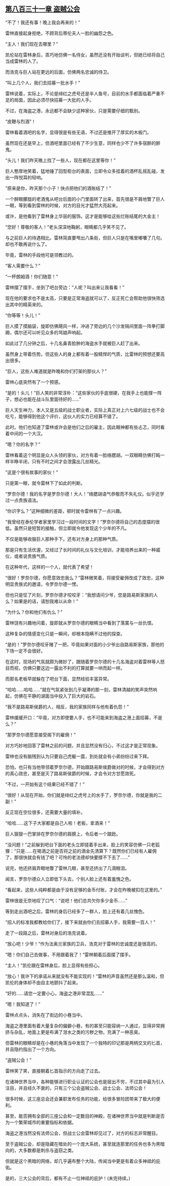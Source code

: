 ## [第八百三十一章 盗贼公会](https://www.xxbiquge.com/11_11222/9016365.html)


  “不了！我还有事！晚上我会再来的！”

  雷林直接起身拒绝，不顾背后蒂伦夫人一脸的幽怨之色。

  “主人！我们现在去哪里？”

  凯伦站在雷林身后，乖巧地仿佛一名侍女，虽然还没有开始谈判，但她已经将自己当成雷林的人了。

  而浩克与巨人站在更远的后面，仿佛两名忠诚的侍卫。

  “叫上几个人，我们去招募一批水手！”

  雷林说着，实际上，不论是绯红之虎号还是半人鱼号，目前的水手都面临着严重不足的局面，因此必须尽快招募一大批的人手。

  不过，在海盗之港，永远都不会缺少这种家伙，只是需要仔细的甄别。

  “皮鞭与烈酒”！

  雷林看着酒吧的名字，显得很是有些无语，不过还是推开了厚实的木板门。

  虽然现在还是早上，但酒吧里面已经有了不少生意，同样也少不了许多宿醉的醉鬼。

  “头儿！我们昨天晚上找了一些人，现在都在这里等你！”

  巨人憨厚地笑着，猛地锤了回型柜台的表面，立即令众多挂着的酒杯乱摇乱碰，发出一阵悦耳的轻响。

  “原来是你，昨天那个小子！快点把他们的酒账结了！”

  一个醉眼朦胧的老酒鬼从吧台后面的小门里面转了出来，首先很是不屑地瞥了巨人一眼，等到看到雷林的时候，对方的目光才猛然大亮起来。

  或许，是他看到了雷林身上华丽的服饰。这才是能够给这些烂账结尾的大金主！

  “您好！尊敬的客人！”老头深深地鞠躬，眼睛都几乎笑不见了。

  与之前巨人的待遇相比。雷林简直要甩出八条街，但巨人只是在嘴里嘟囔了几句。却也不敢再说什么了。

  毕竟，雷林的手段他可是领教过的。

  “客人需要什么？”

  “一杯朗姆酒！你们随意！”

  雷林摆了摆手，坐到了吧台旁边：“人呢？叫出来让我看看！”

  现在他的要求也不是太高，只要是正常海盗就可以了，反正死亡会帮助他很快筛选出其中的精英来的。

  “你等等！头儿！”

  巨人摸了摸脑袋，旋即仿佛飓风一样，冲进了旁边的几个沙发隔间里面一阵拳打脚踢，偶尔还可以听见众多的骂娘声响起。

  如此过了几分钟之后，十几名鼻青脸肿的海盗水手就被巨人赶了出来。

  虽然身上带着伤势。但这些人的身上都有着一股精悍的气质，比雷林的预想还要高出很多。

  “巨人，这些人难道就是昨晚和你们打架的那伙人？”

  雷林心底突然有了一个预感。

  “是的！头儿！”巨人笑的非常淳朴：“这些家伙的手底很硬，在我手上也能撑一阵子，想必也能在战斗队里面待好的……”

  巨人天生神力，本人又是五级的战士职业者，实际上真正对上六七级的战士也不会吃亏，能够得到他这个评价，这伙人的实力已经算不错了。

  此时。他们也知道了雷林或许会是他们之后的雇主，因此眼神都有些忐忑，同时看着中间的一个大汉。

  “嗯？你的名字？”

  雷林看着这个明显是众人头领的家伙，对方有着一脸络腮胡。一双眼睛仿佛打盹一样半睁半闭，只有不时之间才会泄露出几丝精光。

  “这是个很有故事的家伙！”

  只是第一眼，就令雷林下了如此的判断。

  “罗奈尔德！我的名字是罗奈尔德！大人！”络腮胡语气恭敬而不失礼仪。似乎还学过一点贵族语法。

  “你识字么？”这种细微的差距，顿时就令雷林有了一点兴趣。

  “我曾经在泰伦学者家里学习过一段时间的文字！”罗奈尔德将自己的态度摆的很低。虽然只是短暂的接触，但立即就令他发现这个少年的不凡。

  不仅是能够收服巨人那种手下。还有对方身上的那种气质。

  那是只有生活优渥，又经过了长时间的礼仪与文化培训，才能培养出来的一种威仪，或者说贵族气质。

  在这种年代，这样的一个人，就代表了希望！

  “很好！罗奈尔德，你愿意效忠我么？”雷林微笑着，将接受雇佣改成了效忠，这种明显贵族式的邀请，令罗奈尔德一愣。

  但也只是怔了片刻，罗奈尔德才咬咬牙：“我想请问少爷，您是路易斯家族的人么？如果是的话，请恕我难以从命！”

  “为什么？你和他们有仇么？”

  雷林饶有兴趣地问着，旋即就从罗奈尔德的眼睛当中看到了落寞与一丝仇恨。

  这种复杂的情感变化只是一瞬间，却根本隐瞒不过他的探查。

  “是的！”罗奈尔德咬牙赌了一把，毕竟如果对面的小少爷出自路易斯家族，那他的下场一定不会很好。

  在这时，现场的气氛就颇为微妙了，跟随着罗奈尔德的十几名海盗对着雷林等人怒目而视，仿佛只要这边一露出不利的打算就要一哄而起一样。

  而那名老板早就躲在了吧台下面，显然经验丰富异常。

  “哈哈……哈哈……”就在气氛紧张到几乎凝滞的那一刻，雷林清越的笑声突然响起，仿佛在平静的湖面当中投入了巨大的岩石。

  “我不是路易斯侯爵的人，相反，我的家族同样与他有着仇怨！”

  雷林缓缓开口：“毕竟，对方即使要人手，也不可能来到海盗之港上面招募，不是么？”

  “那罗奈尔德愿意接受阁下的雇佣！”

  对方巧妙地回答了雷林之前的问题，并且显然没有归心，不过这才是正常现象。

  雷林也没有脑残到认为只要自己虎躯一震，到处就会有小弟纷纷过来下拜。

  恐怕，也只有当他带领着罗奈尔德，开始跟路易斯侯爵做对的时候，才会得到对方的真心效忠，甚至是灭了路易斯侯爵的时候，才会令对方甘愿效死。

  “不过，一开始有这个结果已经不错了！”

  “很好！从现在开始，你们就是绯红之虎号上的水手了，罗奈尔德，你就是我的二副！”

  反正现在空位很多，还需要大量的填补。

  “哈哈……这下子大家都是自己人啦！老板，拿酒来！”

  巨人狠狠一巴掌排在罗奈尔德的肩膀上，令后者一个踉跄。

  “没问题！”之前躲到吧台下面的老头立即搓着手出来，脸上的笑容仿佛一只老狐狸：“只是……在喝酒之前是否将之前的酒金先清算下？既然你们已经有人雇佣了，那很快就会有钱了吧？可怜的老法德却快要撑不下去了……”

  说完，他还挤眉弄眼地瞥了雷林几眼，甚至还挤出了几滴眼泪。

  闻言，罗奈尔德众人立即低下头去，个别人脸上还有着羞愧之色。

  “看起来，这些人纯粹都是由于没有足够的金币付账，才会在昨晚被扣在这里的。”

  雷林很是无奈地叹了口气：“说吧！他们总共欠你多少金币……”

  等到走出酒吧之后，雷林的身后已经多了一群人，脸上还有着几丝愧色。

  “招人的标准我都教给你们了，接下来就由你们去招募人手，我需要一百人！”

  走了一段路之后，雷林对身后的浩克说着。

  “放心吧！少爷！”作为法奥兰家族的卫兵，浩克对于雷林的忠诚度还是很高的。

  “嗯！你们自己去做事，不用跟着我了！”雷林朝着后面摆了摆手。

  “主人！”凯伦跟在雷林身后，脸上显得有些担心。

  “放心！我许下的承诺从来就没有不能实现的！”雷林的声音虽然还是那么温和，但凯伦的身体却不由自主地颤抖了起来。

  “好的……请您一定要小心，海盗之港非常混乱……”

  “嗯！我知道了！”

  雷林点点头，消失在了街边的小巷当中。

  海盗之港里面有着大量复杂的偏僻小巷，有的甚至只能容纳一人通过，显得非常拥挤与杂乱，地面上更是布满了泔水之类的污秽之物，充满了一种恶臭。

  但雷林的眼睛却是在小巷的角落当中发现了一个独特的印记那是两柄交叉的匕首，并且隐约指出了一个方向。

  “盗贼公会！”

  雷林笑了笑，直接朝着匕首指示的方向走了过去。

  在诸神世界当中，各种能够进行职业认证的公会也是层出不穷，不过其中最为引人注目，并且经久不衰的，只有三个公会盗贼公会、战士公会、法师公会！

  很多时候，这三座总会还会兼职发布任务的功能，给很多冒险团带来了极大的便利。

  甚至，能否拥有全部的三座公会和一定数目的神殿，在诸神世界当中就是判断是否为一个繁荣城市的重要指标和依据。

  海盗之港当然没有法师公会，但战士公会雷林却见过了，对方的标志非常醒目。

  至于盗贼公会，却是隐藏在暗处的一个庞大系统，甚至就连那里的任务也多为黑暗向的，大多数都是刺杀与盗窃之类。

  但就是这个黑暗的网络，却几乎遍布整个大陆，传闻当中更是有着众多神祗的庇佑。

  是的，三大公会的背后，都有不止一位神祗的庇护！(未完待续。)
